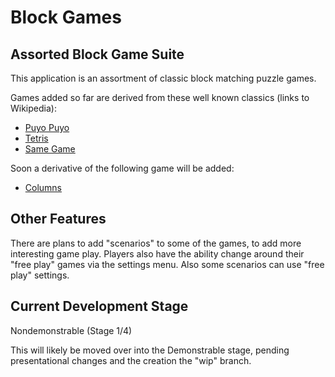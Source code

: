 # Block Games
## Assorted Block Game Suite

This application is an assortment of classic block matching puzzle games.

Games added so far are derived from these well known classics (links to Wikipedia):
- [Puyo Puyo](https://en.wikipedia.org/wiki/Puyo_Puyo)
- [Tetris](https://en.wikipedia.org/wiki/Tetris)
- [Same Game](https://en.wikipedia.org/wiki/SameGame)

Soon a derivative of the following game will be added:
- [Columns](https://en.wikipedia.org/wiki/Columns_(video_game))

## Other Features
There are plans to add "scenarios" to some of the games, to add more interesting game play. Players
also have the ability change around their "free play" games via the settings menu. Also some scenarios
can use "free play" settings.

## Current Development Stage
Nondemonstrable (Stage 1/4)

This will likely be moved over into the Demonstrable stage, pending presentational changes and the
creation the "wip" branch.

